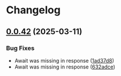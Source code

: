 # Changelog

## [0.0.42](https://github.com/lumina-ai-inc/chunkr/compare/chunkr-ai-v0.0.41...chunkr-ai-v0.0.42) (2025-03-11)


### Bug Fixes

* Await was missing in response ([1ad37d8](https://github.com/lumina-ai-inc/chunkr/commit/1ad37d851ee0379c13ba663fc8bafb3541e409a2))
* Await was missing in response ([632adce](https://github.com/lumina-ai-inc/chunkr/commit/632adce42c7850a788e0e46817e2498724c76890))
